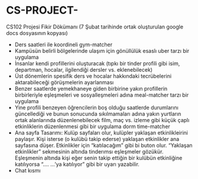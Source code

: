 # CS-PROJECT-

CS102 Projesi Fikir Dökümanı 
(7 Şubat tarihinde ortak oluşturulan google docs dosyasının kopyası)

- Ders saatleri ile koordineli gym-matcher
- Kampüsün belirli bölgelerinde ulaşım için gönüllülük esaslı uber tarzı bir uygulama
- İnsanlar kendi profillerini oluşturacak (tıpkı bir tinder profili gibi isim, departman, hocalar, ilgilendiği dersler vs. eklenebilecek)
- Üst dönemlerin spesifik ders ve hocalar hakkındaki tecrübelerini aktarabileceği görüşmelerin ayarlanması
- Benzer saatlerde yemekhaneye giden birbirine yakın profillerin birbirleriyle eşleşmeleri ve sosyalleşmeleri adına meal-matcher tarzı bir uygulama
- Yine profili benzeyen öğrencilerin boş olduğu saatlerde durumlarını güncellediği ve bunun sonucunda sıkılmamaları adına yakın yurtların ortak alanlarında düzenlenebilecek film, maç vs. izleme gibi küçük çaplı etkinliklerin düzenlenmesi gibi bir uygulama dorm time-matcher
- Ana sayfa Tasarımı: Kulüp sayfaları olur, kulüpler yaklaşan etkinlikleirini paylaşır. Kişi isterse (o kulübü takip ederse) yaklaşan etkinlikler ana sayfasına düşer. Etkinlikler için “katılacağım” gibi bi buton olur. “Yaklaşan etkinlikler” sekmesinin altında tinderımsı eşleşmeler gözükür. Eşleşmenin altında kişi eğer senin takip ettiğin bir kulübün etkinliğine katılıyorsa “....  …’ya katılıyor” gibi bir uyarı yazabilir.
- Chat kısmı 
